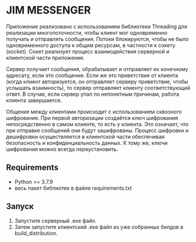 # JIM MESSENGER

Приложение реализовано с использованием библиотеки Threading для реализации многопоточности, чтобы клиент мог одновременно получать и отправлять сообщения. Потоки блокируются, чтобы не было одновременного доступа к общим ресурсам, в частности к сокету (socket). Сокет реализует процесс взаимодействия серверной и клиентской части приложения.

Сервер получает сообщения, обрабатывает и отправляет их конечному адресату, если это сообщение. Если же это приветствие от клиента (когда клиент авторизуется, он отправляет серверу приветствие, чтобы услышать взаимность), то сервер отправляет клиенту соответствующий ответ. В случае, если сервер упал по непонятным причинам, работа клиента завершается.

Общение между клиентами происходит с использованием сквозного шифрования. При первой авторизации создаётся ключ шифрования непосредственно в самом клиенте, то есть у клиента. Это означает, что при отправке сообщений они будут зашифрованы. Процесс шифровки и дешифровки осуществляется в клиентской части обеспечивая безопасность и конфиденциальность данных. К тому же, ключи шифрования можно всегда переустановить.

## Requirements

- Python >= 3.7.9
- весь пакет библиотек в файле requirements.txt

## Запуск

1. Запустите серверный .exe файл.
2. Затем запустите клиентский .exe файл из уже собранных билдов в build_distribution.